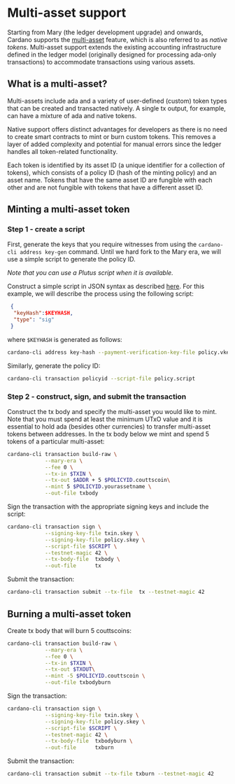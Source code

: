 # Multi-asset support

Starting from Mary (the ledger development upgrade) and onwards, Cardano supports the [multi-asset](https://hydra.iohk.io/job/Cardano/cardano-ledger-specs/specs.shelley-ma/latest/download-by-type/doc-pdf/shelley-ma) feature, which is also referred to as *native tokens*. Multi-asset support extends the existing accounting infrastructure defined in the ledger model (originally designed for processing ada-only transactions) to accommodate transactions using various assets. 

## What is a multi-asset?

Multi-assets include ada and a variety of user-defined (custom) token types that can be created and transacted natively. A single tx output, for example, can have a mixture of ada and native tokens.

Native support offers distinct advantages for developers as there is no need to create smart contracts to mint or burn custom tokens. This removes a layer of added complexity and potential for manual errors since the ledger handles all token-related functionality. 

Each token is identified by its asset ID (a unique identifier for a collection of tokens), which consists of a policy ID (hash of the minting policy) and an asset name. Tokens that have the same asset ID are fungible with each other and are not fungible with tokens that have a different asset ID. 

## Minting a multi-asset token

### Step 1 - create a script

First, generate the keys that you require witnesses from using the
`cardano-cli address key-gen` command. Until we hard fork to the Mary era, we will
use a simple script to generate the policy ID. 

*Note that you can use a Plutus script when it is available.*

Construct a simple script in JSON syntax
as described [here](./simple-scripts.md). For this example, we will describe the process using the following script:

```json
 {
  "keyHash":$KEYHASH,
  "type": "sig"
 }
```

where `$KEYHASH` is generated as follows:

```bash
cardano-cli address key-hash --payment-verification-key-file policy.vkey
```

Similarly, generate the policy ID:

```bash
cardano-cli transaction policyid --script-file policy.script
```

### Step 2 - construct, sign, and submit the transaction

Construct the tx body and specify the multi-asset you would like to mint. Note that you must spend at least the minimum UTxO value and it is essential to hold ada (besides other currencies) to transfer multi-asset tokens between addresses. In the tx body below we mint and spend 5 tokens of a particular multi-asset: 

```bash
cardano-cli transaction build-raw \
            --mary-era \
            --fee 0 \
            --tx-in $TXIN \
            --tx-out $ADDR + 5 $POLICYID.couttscoin\
            --mint 5 $POLICYID.yourassetname \
            --out-file txbody
```

Sign the transaction with the appropriate signing keys and include the script:

```bash
cardano-cli transaction sign \
            --signing-key-file txin.skey \
            --signing-key-file policy.skey \
            --script-file $SCRIPT \
            --testnet-magic 42 \
            --tx-body-file  txbody \
            --out-file      tx
```

Submit the transaction:

```bash
cardano-cli transaction submit --tx-file  tx --testnet-magic 42
```

## Burning a multi-asset token

Create tx body that will burn 5 couttscoins:

```bash
cardano-cli transaction build-raw \
            --mary-era \
            --fee 0 \
            --tx-in $TXIN \
            --tx-out $TXOUT\
            --mint -5 $POLICYID.couttscoin \
            --out-file txbodyburn
```

Sign the transaction:

```bash
cardano-cli transaction sign \
            --signing-key-file txin.skey \
            --signing-key-file policy.skey \
            --script-file $SCRIPT \
            --testnet-magic 42 \
            --tx-body-file  txbodyburn \
            --out-file      txburn
```

Submit the transaction:

```bash
cardano-cli transaction submit --tx-file txburn --testnet-magic 42
```
